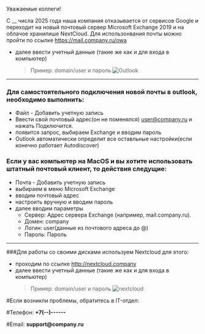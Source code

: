 
Уважаемые коллеги!

С __ числа 2025 года наша компания отказывается от сервисов Google и переходит на новый почтовый сервер Microsoft Exchange 2019 и на облачое хранилише NextCloud.
Для использонвания почты можно пройти по ссылке https://mail.company.ru/owa
- далее ввести учетный данные (такие же как и для входа в компьютер)
  > Пример: domain/user и пароль
![Outlook]()
---  
### Для самостоятельного подключения новой почты в outlook, необходимо выполнить:

  - Файл - Добавить учетную запись
  - Ввести свой почтовый адрес(он не поменялся) user@company.ru и нажать Подключится.
  - появится запрос, выбираем Exchange и вводим пароль
  - Outlook автоматически определит все оставльные настройки(если конечно работает Autodiscover)


### Если у вас компьютер на MacOS и вы хотите использовать штатный почтовый клиент, то действия следущие:
  - Почта - Добавить учетную запись
  - выбираем в меню Microsoft Exchange
  - вводим почтовый адрес
  - настроить вручную и вводим пароль 
  - далее вводим параметры
    - Сервер: Адрес сервера Exchange (например, mail.company.ru).
    - Домен: company
    - Логин: user(данные из почтового адреса до @)
    - Пароль: Пароль
___

###Для работы со своими дисками используем Nextcloud для этого:
- проходим по ссылке  http://nextcloud.company
- далее ввести учетный данные (такие же как и для входа в компьютер)
   > Пример: domain/user и пароль
![nextcloud]()

#Если возникли проблемы, обратитесь в IT-отдел:

#Телефон: __+7(--)------__

#Email: __support@company.ru__


